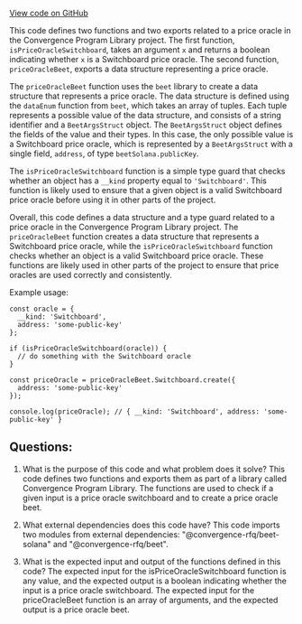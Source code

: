 [View code on GitHub](https://github.com/convergence-rfq/convergence-program-library/rfq/js/generated/types/PriceOracle.js)

This code defines two functions and two exports related to a price oracle in the Convergence Program Library project. The first function, `isPriceOracleSwitchboard`, takes an argument `x` and returns a boolean indicating whether `x` is a Switchboard price oracle. The second function, `priceOracleBeet`, exports a data structure representing a price oracle. 

The `priceOracleBeet` function uses the `beet` library to create a data structure that represents a price oracle. The data structure is defined using the `dataEnum` function from `beet`, which takes an array of tuples. Each tuple represents a possible value of the data structure, and consists of a string identifier and a `BeetArgsStruct` object. The `BeetArgsStruct` object defines the fields of the value and their types. In this case, the only possible value is a Switchboard price oracle, which is represented by a `BeetArgsStruct` with a single field, `address`, of type `beetSolana.publicKey`. 

The `isPriceOracleSwitchboard` function is a simple type guard that checks whether an object has a `__kind` property equal to `'Switchboard'`. This function is likely used to ensure that a given object is a valid Switchboard price oracle before using it in other parts of the project. 

Overall, this code defines a data structure and a type guard related to a price oracle in the Convergence Program Library project. The `priceOracleBeet` function creates a data structure that represents a Switchboard price oracle, while the `isPriceOracleSwitchboard` function checks whether an object is a valid Switchboard price oracle. These functions are likely used in other parts of the project to ensure that price oracles are used correctly and consistently. 

Example usage:

```
const oracle = {
  __kind: 'Switchboard',
  address: 'some-public-key'
};

if (isPriceOracleSwitchboard(oracle)) {
  // do something with the Switchboard oracle
}

const priceOracle = priceOracleBeet.Switchboard.create({
  address: 'some-public-key'
});

console.log(priceOracle); // { __kind: 'Switchboard', address: 'some-public-key' }
```
## Questions: 
 1. What is the purpose of this code and what problem does it solve?
   This code defines two functions and exports them as part of a library called Convergence Program Library. The functions are used to check if a given input is a price oracle switchboard and to create a price oracle beet.

2. What external dependencies does this code have?
   This code imports two modules from external dependencies: "@convergence-rfq/beet-solana" and "@convergence-rfq/beet".

3. What is the expected input and output of the functions defined in this code?
   The expected input for the isPriceOracleSwitchboard function is any value, and the expected output is a boolean indicating whether the input is a price oracle switchboard. The expected input for the priceOracleBeet function is an array of arguments, and the expected output is a price oracle beet.